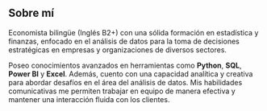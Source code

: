  ## Sobre mí

Economista bilingüe (Inglés B2+) con una sólida formación en estadística y finanzas, enfocado en el análisis de datos para la toma de decisiones estratégicas en empresas y organizaciones de diversos sectores. 

Poseo conocimientos avanzados en herramientas como **Python**, **SQL**, **Power BI** y **Excel**. Además, cuento con una capacidad analítica y creativa para abordar desafíos en el área del análisis de datos. Mis habilidades comunicativas me permiten trabajar en equipo de manera efectiva y mantener una interacción fluida con los clientes.
